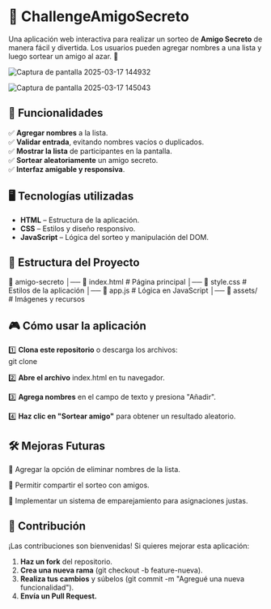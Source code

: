 # 🎁 ChallengeAmigoSecreto
Una aplicación web interactiva para realizar un sorteo de **Amigo Secreto** de manera fácil y divertida. Los usuarios pueden agregar nombres a una lista y luego sortear un amigo al azar. 🥳  

![Captura de pantalla 2025-03-17 144932](https://github.com/user-attachments/assets/6783b772-422d-4988-9b69-5d0697388547)

![Captura de pantalla 2025-03-17 145043](https://github.com/user-attachments/assets/0d47c18e-2f6d-4cd0-9758-e895ceb7478c)


## 🚀 Funcionalidades  

✅ **Agregar nombres** a la lista.  
✅ **Validar entrada**, evitando nombres vacíos o duplicados.  
✅ **Mostrar la lista** de participantes en la pantalla.  
✅ **Sortear aleatoriamente** un amigo secreto.  
✅ **Interfaz amigable y responsiva**.  

## 🖥️ Tecnologías utilizadas  

- **HTML** – Estructura de la aplicación.  
- **CSS** – Estilos y diseño responsivo.  
- **JavaScript** – Lógica del sorteo y manipulación del DOM.  

## 📂 Estructura del Proyecto  
📁 amigo-secreto │── 📄 index.html # Página principal │── 📄 style.css # Estilos de la aplicación │── 📄 app.js # Lógica en JavaScript │── 📁 assets/ # Imágenes y recursos

## 🎮 Cómo usar la aplicación  

1️⃣ **Clona este repositorio** o descarga los archivos:  
git clone 

2️⃣ **Abre el archivo** index.html en tu navegador.

3️⃣ **Agrega nombres** en el campo de texto y presiona "Añadir".

4️⃣ **Haz clic en "Sortear amigo"** para obtener un resultado aleatorio.

## 🛠️ Mejoras Futuras

🔹 Agregar la opción de eliminar nombres de la lista.

🔹 Permitir compartir el sorteo con amigos.

🔹 Implementar un sistema de emparejamiento para asignaciones justas.

## 🤝 Contribución

¡Las contribuciones son bienvenidas! Si quieres mejorar esta aplicación:

1. **Haz un fork** del repositorio.
2. **Crea una nueva rama** (git checkout -b feature-nueva).
3. **Realiza tus cambios** y súbelos (git commit -m "Agregué una nueva funcionalidad").
4. **Envía un Pull Request.**
